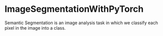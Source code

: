 # ImageSegmentationWithPyTorch
Semantic Segmentation is an image analysis task in which we classify each pixel in the image into a class.

